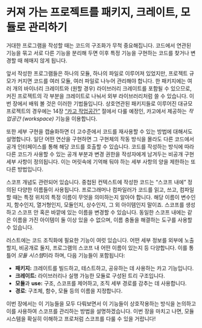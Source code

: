 # 커져 가는 프로젝트를 패키지, 크레이트, 모듈로 관리하기

거대한 프로그램을 작성할 때는 코드의 구조화가 무척
중요해집니다. 코드에서 연관된 기능을 묶고 서로 다른
기능을 분리해 두면 이후 특정 기능을 구현하는 코드를
찾거나 변경할 때 헤매지 않게 됩니다.

앞서 작성한 프로그램들은 하나의 모듈, 하나의 파일로 이루어져 있었지만,
프로젝트 규모가 커지면 코드를 여러 모듈, 여러 파일로 나누어 관리해야 합니다.
한 패키지에는 여러 개의 바이너리 크레이트와 (원할 경우) 라이브러리 크레이트를
포함될 수 있으므로, 커진 프로젝트의 각 부분을 크레이트로 나눠서 외부
라이브러리처럼 쓸 수 있습니다. 이번 장에서 배워 볼 것은 이러한 기법들입니다.
상호연관된 패키지들로 이루어진 대규모 프로젝트의 경우에는
14장 [“카고 작업공간”][workspaces]<!-- ignore --> 절에서 다룰 예정인,
카고에서 제공하는 *작업공간 (workspace)* 기능을 이용합니다.

또한 세부 구현을 캡슐화하면 더 고수준에서 코드를 재사용할 수 있는
방법에 대해서도 설명합니다. 일단 어떤 연산을 구현하면 그 구현체의
작동 방식을 몰라도 다른 코드에서 공개 인터페이스를 통해 해당 코드를
호출할 수 있습니다. 코드를 작성하는 방식에 따라 다른 코드가 사용할 수
있는 공개 부분과 변경 권한을 작성자에게 남겨두는 비공개 구현 세부
사항이 정의됩니다. 이는 머릿속에 기억해 둬야 하는 세부 사항의 양을
제한하는 또 다른 방법입니다.

스코프 개념도 관련되어 있습니다. 중첩된 컨텍스트에 작성한 코드는 “스코프 내에”
정의된 다양한 이름들이 사용됩니다. 프로그래머나 컴파일러가 코드를 읽고, 쓰고,
컴파일할 때는 특정 위치의 특정 이름이 무엇을 의미하는지 알아야 합니다.
해당 이름이 변수인지, 함수인지, 열거형인지, 모듈인지, 상수인지, 그 외 아이템인지 말이죠.
스코프를 생성하고 스코프 안 혹은 바깥에 있는 이름을 변경할 수 있습니다.
동일한 스코프 내에는 같은 이름을 가진 아이템이 둘 이상 있을 수 없으며,
이름 충돌을 해결하는 도구를 사용할 수 있습니다.

러스트에는 코드 조직화에 필요한 기능이 여럿 있습니다.
어떤 세부 정보를 외부에 노출할지, 비공개로 둘지,
프로그램의 스코프 내 어떤 이름이 있는지 등 다양합니다.
이를 통틀어 *모듈 시스템*이라 하며, 다음 기능들이 포함됩니다:

* **패키지:** 크레이트를 빌드하고, 테스트하고, 공유하는 데 사용하는 카고 기능입니다.
* **크레이트:** 라이브러리나 실행 가능한 모듈로 구성된 트리 구조입니다.
* **모듈**과 **use:** 구조, 스코프를 제어하고,
  조직 세부 경로를 감추는 데 사용합니다.
* **경로**: 구조체, 함수, 모듈 등의 이름을 지정합니다.

이번 장에서는 이 기능들을 모두 다뤄보면서 이 기능들이 상호작용하는 방식을 논의하고
이를 사용하여 스코프를 관리하는 방법을 설명하겠습니다. 이번 장을 마치고 나면,
모듈 시스템을 확실히 이해하고 프로처럼 스코프를 다룰 수 있을 거랍니다!

[workspaces]: ch14-03-cargo-workspaces.html
